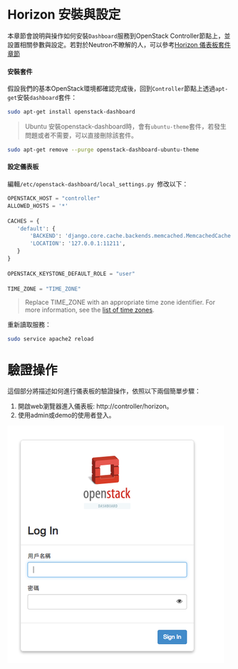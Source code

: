 # Horizon 安裝與設定
本章節會說明與操作如何安裝```Dashboard```服務到OpenStack Controller節點上，並設置相關參數與設定。若對於Neutron不瞭解的人，可以參考[Horizon 儀表板套件章節](horizon.html)

#### 安裝套件
假設我們的基本OpenStack環境都確認完成後，回到```Controller```節點上透過```apt-get```安裝```dashboard```套件：
```sh
sudo apt-get install openstack-dashboard
```
> Ubuntu 安裝openstack-dashboard時，會有```ubuntu-theme```套件，若發生問題或者不需要，可以直接刪除該套件。
```sh
sudo apt-get remove --purge openstack-dashboard-ubuntu-theme
```

#### 設定儀表板
編輯```/etc/openstack-dashboard/local_settings.py ```修改以下：
```py
OPENSTACK_HOST = "controller"
ALLOWED_HOSTS = '*'

CACHES = {
   'default': {
       'BACKEND': 'django.core.cache.backends.memcached.MemcachedCache',
       'LOCATION': '127.0.0.1:11211',
   }
}

OPENSTACK_KEYSTONE_DEFAULT_ROLE = "user"

TIME_ZONE = "TIME_ZONE"
```
> Replace TIME_ZONE with an appropriate time zone identifier. For more information, see the [list of time zones](https://en.wikipedia.org/wiki/List_of_tz_database_time_zones).

重新讀取服務：
```sh
sudo service apache2 reload
```

# 驗證操作
這個部分將描述如何進行儀表板的驗證操作，依照以下兩個簡單步驟：
1. 開啟web瀏覽器進入儀表板: http://controller/horizon。
2. 使用admin或demo的使用者登入。

![horizon](images/horizon.png)
